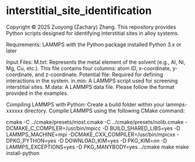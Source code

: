 # interstitial_site_identification

Copyright © 2025 Zuoyong (Zachary) Zhang. This repository provides Python scripts designed for identifying interstitial sites in alloy systems.

Requirements:
LAMMPS with the Python package installed
Python 3.x or later

Input Files:
M.txt: Represents the metal element of the solvent (e.g., Al, Ni, Mg, Cu, etc.). This file contains four columns: atom ID, x-coordinate, y-coordinate, and z-coordinate.
Potential file: Required for defining interactions in the system.
in.min: A LAMMPS script used for screening interstitial sites.
M.data: A LAMMPS data file. Please follow the format provided in the examples.

Compiling LAMMPS with Python:
Create a build folder within your lammps-xxxxxx directory.
Compile LAMMPS using the following CMake command:

cmake -C ../cmake/presets/most.cmake -C ../cmake/presets/nolib.cmake -DCMAKE_C_COMPILER=/usr/bin/mpicc -D BUILD_SHARED_LIBS=yes -D LAMMPS_MACHINE=mpi -DCMAKE_CXX_COMPILER=/usr/bin/mpicxx -DPKG_PYTHON=yes -D DOWNLOAD_KIM=yes -D PKG_KIM=on -D LAMMPS_EXCEPTIONS=yes -D PKG_MANYBODY=yes ../cmake
make
make install-python

